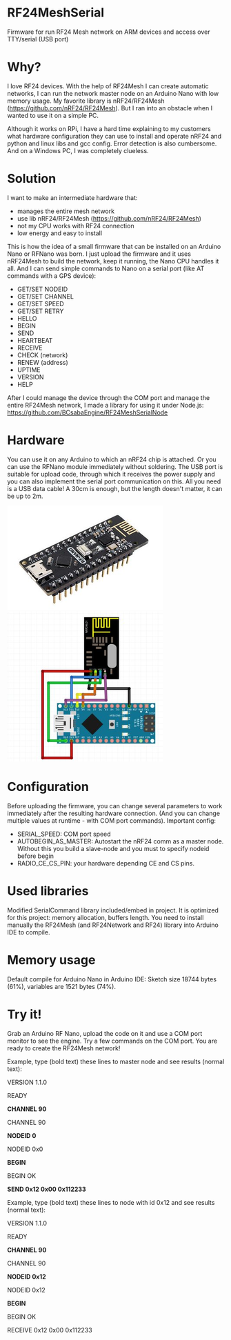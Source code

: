 # RF24MeshSerial
Firmware for run RF24 Mesh network on ARM devices and access over TTY/serial (USB port)

# Why?
I love RF24 devices. With the help of RF24Mesh I can create automatic networks, I can run the network master node on an Arduino Nano with low memory usage. My favorite library is nRF24/RF24Mesh (https://github.com/nRF24/RF24Mesh). But I ran into an obstacle when I wanted to use it on a simple PC.

Although it works on RPi, I have a hard time explaining to my customers what hardware configuration they can use to install and operate nRF24 and python and linux libs and gcc config. Error detection is also cumbersome. And on a Windows PC, I was completely clueless.

# Solution
I want to make an intermediate hardware that:
- manages the entire mesh network
- use lib nRF24/RF24Mesh (https://github.com/nRF24/RF24Mesh)
- not my CPU works with RF24 connection
- low energy and easy to install

This is how the idea of a small firmware that can be installed on an Arduino Nano or RFNano was born. I just upload the firmware and it uses nRF24Mesh to build the network, keep it running, the Nano CPU handles it all. And I can send simple commands to Nano on a serial port (like AT commands with a GPS device):
- GET/SET NODEID
- GET/SET CHANNEL
- GET/SET SPEED
- GET/SET RETRY
- HELLO
- BEGIN
- SEND
- HEARTBEAT
- RECEIVE
- CHECK (network)
- RENEW (address)
- UPTIME
- VERSION
- HELP

After I could manage the device through the COM port and manage the entire RF24Mesh network, I made a library for using it under Node.js: https://github.com/BCsabaEngine/RF24MeshSerialNode 

# Hardware
You can use it on any Arduino to which an nRF24 chip is attached. Or you can use the RFNano module immediately without soldering. The USB port is suitable for upload code, through which it receives the power supply and you can also implement the serial port communication on this. All you need is a USB data cable! A 30cm is enough, but the length doesn't matter, it can be up to 2m.

![RFNano](https://github.com/BCsabaEngine/RF24MeshSerial/blob/main/docs/rfnano.jpg?raw=true)
![NanoExt](https://github.com/BCsabaEngine/RF24MeshSerial/blob/main/docs/nanowithrf24.jpg?raw=true)

# Configuration
Before uploading the firmware, you can change several parameters to work immediately after the resulting hardware connection. (And you can change multiple values at runtime - with COM port commands).
Important config:
- SERIAL_SPEED: COM port speed
- AUTOBEGIN_AS_MASTER: Autostart the nRF24 comm as a master node. Without this you build a slave-node and you must to specify nodeid before begin
- RADIO_CE_CS_PIN: your hardware depending CE and CS pins.

# Used libraries
Modified SerialCommand library included/embed in project. It is optimized for this project: memory allocation, buffers length.
You need to install manually the RF24Mesh (and RF24Network and RF24) library into Arduino IDE to compile.

# Memory usage
Default compile for Arduino Nano in Arduino IDE: Sketch size 18744 bytes (61%), variables are 1521 bytes (74%).

# Try it!
Grab an Arduino RF Nano, upload the code on it and use a COM port monitor to see the engine. Try a few commands on the COM port. You are ready to create the RF24Mesh network!


Example, type (bold text) these lines to master node and see results (normal text):

VERSION 1.1.0

READY

**CHANNEL 90**

CHANNEL 90

**NODEID 0**

NODEID 0x0

**BEGIN**

BEGIN OK

**SEND 0x12 0x00 0x112233**



Example, type (bold text) these lines to node with id 0x12 and see results (normal text):

VERSION 1.1.0

READY

**CHANNEL 90**

CHANNEL 90

**NODEID 0x12**

NODEID 0x12

**BEGIN**

BEGIN OK

RECEIVE 0x12 0x00 0x112233

